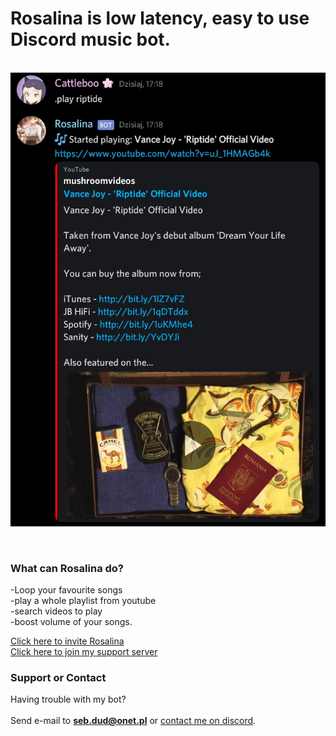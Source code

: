 
# Rosalina is low latency, easy to use Discord music bot.<br/>
‎<br/>
![image](./rosalina.jpg)

‎‎<br/>

### What can Rosalina do?

  -Loop your favourite songs<br/>
  -play a whole playlist from youtube<br/>
  -search videos to play<br/>
  -boost volume of your songs.


[Click here to invite Rosalina](https://discord.com/oauth2/authorize?client_id=727110223193571390&scope=bot&permissions=2147483647)<br/>
[Click here to join my support server](https://discord.gg/8mP7czx)


### Support or Contact

Having trouble with my bot?<br/>
<br/>
Send e-mail to **seb.dud@onet.pl** or [contact me on discord](https://discord.gg/8mP7czx).
